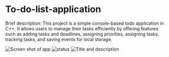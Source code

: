 # To-do-list-application
Brief description:
This project is a simple console-based todo application in C++. It allows users to manage their tasks efficiently by offering features such as adding tasks and deadlines, assigning priorities, assigning tasks, tracking tasks, and saving events for local storage.

![Screen shot of app](https://github.com/ahalya-bhogaraju2905/To-do-list-application/assets/114301092/eaaeaf5f-7bc6-4299-afbd-e8830e5dbded)
![status](https://github.com/ahalya-bhogaraju2905/To-do-list-application/assets/114301092/36a86e77-eacb-4395-8f5d-96184583f5ca)
![Title and description ](https://github.com/ahalya-bhogaraju2905/To-do-list-application/assets/114301092/f11b6b2e-6bb4-4e20-aebe-ee3298d3f300)

